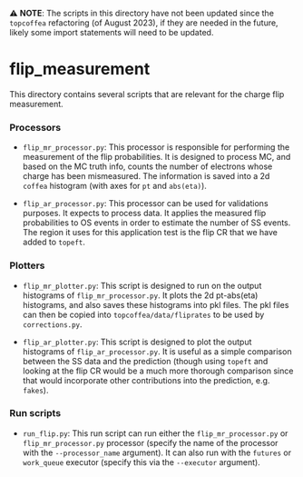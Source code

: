 :warning: **NOTE**: The scripts in this directory have not been updated since the `topcoffea` refactoring (of August 2023), if they are needed in the future, likely some import statements will need to be updated.

# flip_measurement 

This directory contains several scripts that are relevant for the charge flip measurement.

### Processors 

* `flip_mr_processor.py`: This processor is responsible for performing the measurement of the flip probabilities. It is designed to process MC, and based on the MC truth info, counts the number of electrons whose charge has been mismeasured. The information is saved into a 2d `coffea` histogram (with axes for `pt` and `abs(eta)`). 

* `flip_ar_processor.py`: This processor can be used for validations purposes. It expects to process data. It applies the measured flip probabilities to OS events in order to estimate the number of SS events. The region it uses for this application test is the flip CR that we have added to `topeft`. 

### Plotters

* `flip_mr_plotter.py`: This script is designed to run on the output histograms of `flip_mr_processor.py`. It plots the 2d pt-abs(eta) histograms, and also saves these histograms into pkl files. The pkl files can then be copied into `topcoffea/data/fliprates` to be used by `corrections.py`.

* `flip_ar_plotter.py`: This script is designed to plot the output histograms of `flip_ar_processor.py`. It is useful as a simple comparison between the SS data and the prediction (though using `topeft` and looking at the flip CR would be a much more thorough comparison since that would incorporate other contributions into the prediction, e.g. `fakes`). 

### Run scripts

* `run_flip.py`: This run script can run either the `flip_mr_processor.py` or `flip_mr_processor.py` processor (specify the name of the processor with the `--processor_name` argument). It can also run with the `futures` or `work_queue` executor (specify this via the `--executor` argument).
